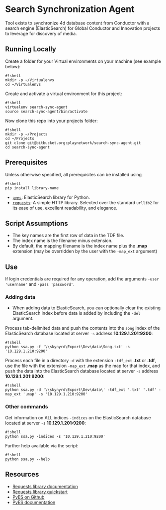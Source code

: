 # Search Synchronization Agent

Tool exists to synchronize 4d database content from Conductor with a search engine (ElasticSearch) for Global Conductor and Innovation projects to leverage for discovery of media.

## Running Locally

Create a folder for your Virtual environments on your machine (see example below):

```
#!shell
mkdir -p ~/Virtualenvs
cd ~/Virtualenvs
```

Create and activate a virtual environment for this project:

```
#!shell
virtualenv search-sync-agent
source search-sync-agent/bin/activate
```

Now clone this repo into your projects folder:

```
#!shell
mkdir -p ~/Projects
cd ~/Projects
git clone git@bitbucket.org:playnetwork/search-sync-agent.git
cd search-sync-agent
```


## Prerequisites
Unless otherwise specified, all prerequisites can be installed using

```
#!shell
pip install library-name
```

- [`pyes`][pyes-lib]: ElasticSearch library for Python.
- [`requests`][requests-lib]: A simple HTTP library.  Selected over the
  standard `urllib2` for its ease of use, excellent readability, and elegance.


## Script Assumptions
- The key names are the first row of data in the TDF file.
- The index name is the filename minus extension.
- By default, the mapping filename is the index name plus the **.map** extension
  (may be overridden by the user with the `-map_ext` argument)

## Use
If login credentials are required for any operation, add the arguments
`-user 'username'` and `-pass 'password'`.

### Adding data
- When adding data to ElasticSearch, you can optionally clear the existing
  ElasticSearch index before data is added by including the `-del` argument.

Process tab-delimited data and push the contents into the `song` index of the
ElasticSearch database located at server `-s` address **10.129.1.201:9200**:

```
#!shell
python ssa.py -f '\\skynyrd\Export\Dev\data\Song.txt' -s '10.129.1.210:9200'
```

Process each file in a directory `-d` with the extension `-tdf_ext` **.txt**
or **.tdf**, use the file with the extension `-map_ext` **.map** as the map
for that index, and push the data into the ElasticSearch database located at
server `-s` address **10.129.1.201:9200**:

```
#!shell
python ssa.py -d '\\skynyrd\Export\Dev\data\' -tdf_ext '.txt' '.tdf' -map_ext '.map' -s '10.129.1.210:9200'
```

### Other commands

Get information on ALL indices `-indices` on the ElasticSearch database located at
server `-s` **10.129.1.201:9200**:

```
#!shell
python ssa.py -indices -s '10.129.1.210:9200'
```

Further help available via the script:

```
#!shell
python ssa.py --help
```


## Resources
- [Requests library documentation][requests-lib]
- [Requests library quickstart][requests-docs]
- [PyES on Github][pyes-lib]
- [PyES documentation][pyes-docs]


[pyes-lib]: https://github.com/aparo/pyes
[pyes-docs]: http://pyes.readthedocs.org/en/latest/index.html
[requests-lib]: http://docs.python-requests.org/en/latest/index.html
[requests-docs]: http://docs.python-requests.org/en/latest/user/quickstart/
